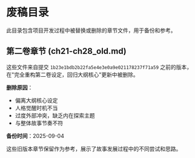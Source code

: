 # 废稿目录

此目录包含项目开发过程中被替换或删除的章节文件，用于备份和参考。

## 第二卷章节 (ch21-ch28_old.md)

这些文件来自提交 `1b23e1bdb2b22fa5e4e3e0a9e021178237f71a59` 之前的版本，在"完全重构第二卷设定，回归大纲核心"更新中被删除。

**删除原因**：
- 偏离大纲核心设定
- 人格觉醒时机不当
- 过度外部冲突，缺乏内在探索主题
- 与整体故事节奏不符

**备份时间**：2025-09-04

这些旧版本章节保留作为参考，展示了故事发展过程中的不同尝试和思路。